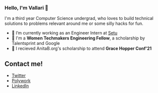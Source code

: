 ### Hello, I'm Vallari 👋

I'm a third year Computer Science undergrad, who loves to build technical solutions to problems relevant around me or some silly hacks for fun. 

- 🔭 I’m currently working as an Engineer Intern at [Setu](https://setu.co/)
- 🥇 I'm a **Women Techmakers Engineering Fellow**, a scholarship by Talentsprint and Google
- 🥇 I recieved AnitaB.org's scholarship to attend **Grace Hopper Conf'21**


<!-- <a href="https://github.com/vallariag/github-readme-stats">
  <img align="center" src="https://github-readme-stats.vercel.app/api/top-langs/?username=vallariag&layout=compact&theme=material-palenight" />
</a>
<br />
<a href="https://github.com/vallariag/github-readme-stats">
  <img align="center" src="https://github-readme-stats.anuraghazra1.vercel.app/api?username=vallariag&show_icons=true&include_all_commits=true&theme=material-palenight" alt="Vallari's github stats" />
</a> -->

## Contact me!
- [Twitter](https://twitter.com/VallariAg)
- [Polywork](https://www.polywork.com/vallari)
- [LinkedIn](https://www.linkedin.com/in/vallariag) 

<!--
**VallariAg/vallariag** is a ✨ _special_ ✨ repository because its `README.md` (this file) appears on your GitHub profile.

Here are some ideas to get you started:

- 🔭 I’m currently working on ...
- 🌱 I’m currently learning ...
- 👯 I’m looking to collaborate on ...
- 🤔 I’m looking for help with ...
- 💬 Ask me about ...
- 📫 How to reach me: ...
- 😄 Pronouns: ...
- ⚡ Fun fact: ...
-->
